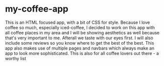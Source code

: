 # my-coffee-app
This is an HTML focused app, 
with a bit of CSS for style.
Because I love coffee so much, especially
iced-coffee, I decided to work on 
this app with all coffee places in my
area and I will be showing aesthetics
as well because that's very important
to me. 
Afterall we taste with our eyes
first. 
I will also include some reviews so you know where to get the best of the best.
This app also makes use of
multiple pages and navbars which always
make an app to look more sophisticated.
This is also for all coffee lovers out there - a worthy list
